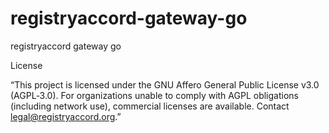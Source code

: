 # registryaccord-gateway-go
registryaccord gateway go

License

“This project is licensed under the GNU Affero General Public License v3.0 (AGPL‑3.0). For organizations unable to comply with AGPL obligations (including network use), commercial licenses are available. Contact legal@registryaccord.org.”
